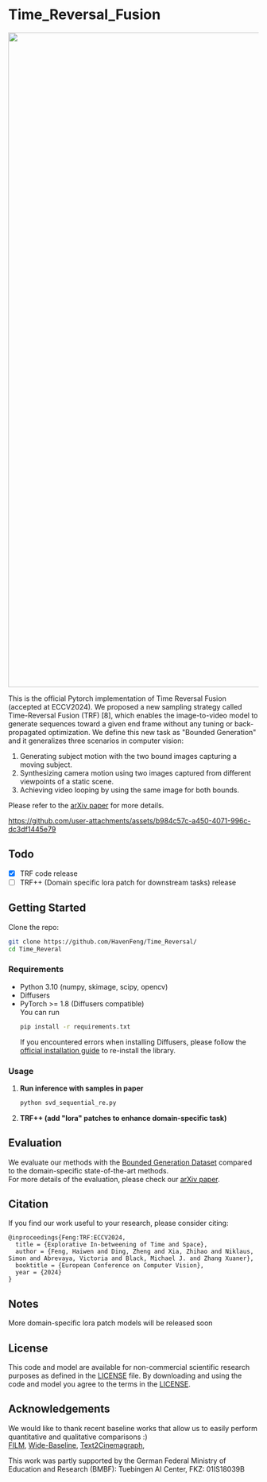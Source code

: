 # Time_Reversal_Fusion
<p align="center"> 
  <img width="1317" alt="TRF_teaser_figure" src="https://github.com/user-attachments/assets/6f793e43-afd8-4830-93f1-2c0171d8328a">
</p>

This is the official Pytorch implementation of Time Reversal Fusion (accepted at ECCV2024). 
We proposed a new sampling strategy called Time-Reversal Fusion (TRF) [8], which enables the image-to-video model to generate sequences toward a given end frame without any tuning or back-propagated optimization. We define this new task as "Bounded Generation" and it generalizes three scenarios in computer vision: 
  1) Generating subject motion with the two bound images capturing a moving subject. 
  2) Synthesizing camera motion using two images captured from different viewpoints of a static scene.
  3) Achieving video looping by using the same image for both bounds.

Please refer to the [arXiv paper](https://arxiv.org/abs/2403.14611) for more details.

  https://github.com/user-attachments/assets/b984c57c-a450-4071-996c-dc3df1445e79

## Todo
- [x] TRF code release
- [ ] TRF++ (Domain specific lora patch for downstream tasks) release

## Getting Started
Clone the repo:
  ```bash
  git clone https://github.com/HavenFeng/Time_Reversal/
  cd Time_Reveral
  ```

### Requirements
* Python 3.10 (numpy, skimage, scipy, opencv)
* Diffusers
* PyTorch >= 1.8 (Diffusers compatible)  
  You can run 
  ```bash
  pip install -r requirements.txt
  ```
  If you encountered errors when installing Diffusers, please follow the [official installation guide](https://huggingface.co/docs/diffusers/en/installation) to re-install the library.

### Usage
1. **Run inference with samples in paper**  
    ```bash
    python svd_sequential_re.py 
    ```   
2. **TRF++ (add "lora" patches to enhance domain-specific task)**


## Evaluation
We evaluate our methods with the [Bounded Generation Dataset](https://time-reversal.github.io) compared to the domain-specific state-of-the-art methods.  
For more details of the evaluation, please check our [arXiv paper](https://arxiv.org/abs/2403.14611). 


## Citation
If you find our work useful to your research, please consider citing:
```
@inproceedings{Feng:TRF:ECCV2024,
  title = {Explorative In-betweening of Time and Space}, 
  author = {Feng, Haiwen and Ding, Zheng and Xia, Zhihao and Niklaus, Simon and Abrevaya, Victoria and Black, Michael J. and Zhang Xuaner}, 
  booktitle = {European Conference on Computer Vision}, 
  year = {2024}
}
```

## Notes
More domain-specific lora patch models will be released soon

## License
This code and model are available for non-commercial scientific research purposes as defined in the [LICENSE](https://github.com/HavenFeng/TRUST/blob/main/LICENSE) file.
By downloading and using the code and model you agree to the terms in the [LICENSE](https://github.com/HavenFeng/TRUST/blob/main/LICENSE). 

## Acknowledgements
We would like to thank recent baseline works that allow us to easily perform quantitative and qualitative comparisons :)  
[FILM](https://github.com/soubhiksanyal/RingNet), 
[Wide-Baseline](https://github.com/microsoft/Deep3DFaceReconstruction/blob/master/renderer/rasterize_triangles.py), 
[Text2Cinemagraph](https://github.com/microsoft/Deep3DFaceReconstruction/blob/master/renderer/rasterize_triangles.py), 

This work was partly supported by the German Federal Ministry of Education and Research (BMBF): Tuebingen AI Center, FKZ: 01IS18039B
